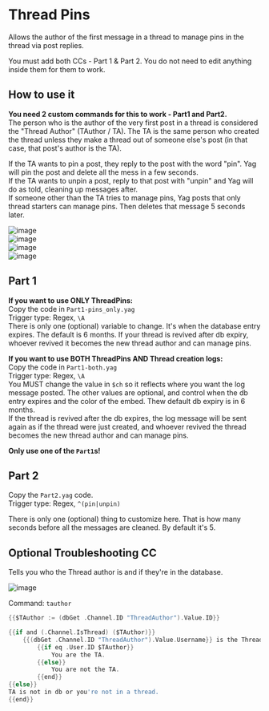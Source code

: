 # Thread Pins

Allows the author of the first message in a thread to manage pins in the thread via post replies.

You must add both CCs - Part 1 & Part 2. You do not need to edit anything inside them for them to work. 

## How to use it

**You need 2 custom commands for this to work - Part1 and Part2.**       
The person who is the author of the very first post in a thread is considered the "Thread Author" (TAuthor / TA). The TA is the same person who created the thread unless they make a thread out of someone else's post (in that case, that post's author is the TA).     

If the TA wants to pin a post, they reply to the post with the word "pin". Yag will pin the post and delete all the mess in a few seconds.     
If the TA wants to unpin a post, reply to that post with "unpin" and Yag will do as told, cleaning up messages after.     
If someone other than the TA tries to manage pins, Yag posts that only thread starters can manage pins. Then deletes that message 5 seconds later.

![image](https://user-images.githubusercontent.com/20410737/178644114-e03e0181-5e6a-47ae-9ec9-4badf3caa263.png)     
![image](https://user-images.githubusercontent.com/20410737/178644253-29884577-969b-4ddf-a817-813d91f3a9e4.png)     
![image](https://user-images.githubusercontent.com/20410737/178644182-f5af6c92-f35e-4095-a7a3-9aa642890859.png)    
![image](https://user-images.githubusercontent.com/20410737/178644372-9f2ed8c7-f71f-4688-897d-aaa7b35dc81d.png)


## Part 1
**If you want to use ONLY ThreadPins:**         
Copy the code in `Part1-pins_only.yag`       
Trigger type: Regex, `\A`      
There is only one (optional) variable to change. It's when the database entry expires. The default is 6 months. If your thread is revived after db expiry, whoever revived it becomes the new thread author and can manage pins.

**If you want to use BOTH ThreadPins AND Thread creation logs:**       
Copy the code in `Part1-both.yag`      
Trigger type: Regex, `\A`    
You MUST change the value in `$ch` so it reflects where you want the log message posted. The other values are optional, and control when the db entry expires and the color of the embed. Thew default db expiry is in 6 months.      
If the thread is revived after the db expires, the log message will be sent again as if the thread were just created, and whoever revived the thread becomes the new thread author and can manage pins.

**Only use one of the `Part1`s!**

## Part 2     
Copy the `Part2.yag` code.      
Trigger type: Regex, `^(pin|unpin)`

There is only one (optional) thing to customize here. That is how many seconds before all the messages are cleaned. By default it's 5.


## Optional Troubleshooting CC     
Tells you who the Thread author is and if they're in the database.

![image](https://user-images.githubusercontent.com/20410737/178644441-7350ba1d-c882-4a08-9834-dda226f5fd28.png)


Command: `tauthor`
```go
{{$TAuthor := (dbGet .Channel.ID "ThreadAuthor").Value.ID}}

{{if and (.Channel.IsThread) ($TAuthor)}}
	{{(dbGet .Channel.ID "ThreadAuthor").Value.Username}} is the Thread Author(TA) and is in the database.
		{{if eq .User.ID $TAuthor}}
			You are the TA.
		{{else}}
			You are not the TA.
		{{end}}
{{else}}
TA is not in db or you're not in a thread.
{{end}}
```
